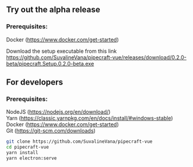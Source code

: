 ## Try out the alpha release

### Prerequisites:

Docker (https://www.docker.com/get-started)

Download the setup executable from this link  
https://github.com/SuvalineVana/pipecraft-vue/releases/download/0.2.0-beta/pipecraft.Setup.0.2.0-beta.exe

## For developers

### Prerequisites:

NodeJS (https://nodejs.org/en/download/)  
Yarn (https://classic.yarnpkg.com/en/docs/install/#windows-stable)  
Docker (https://www.docker.com/get-started)  
Git (https://git-scm.com/downloads)

```bash
git clone https://github.com/SuvalineVana/pipecraft-vue
cd pipecraft-vue
yarn install
yarn electron:serve
```
